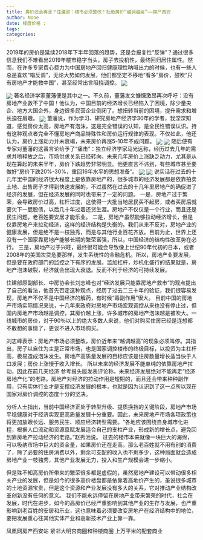 ```yaml
---
title: 房价还会再涨？住建部：楼市必须整改！杜绝房价“越调越高”——房产西安
author: None
date: 楼盘价格 : 
tags: 
categories: 
---
```

 
<!-- more -->
2019年的房价是延续2018年下半年回落的趋势，还是会报复性“反弹”？通过很多信息我们不难看出2019年楼市稳字当头，房子去投机性，最终回归居住属性。然而，在许多专家费心费力为中国房地产回归健康理性呐喊出力的时候，也有一些人总是喜欢“唱反调”，无论大势如何发展，他们都坚定不移地“看多”房价，鼓吹“只有房地产才能救中国”，甚至经常出言阻挠调控。
<img align="center" border="0" src="http://e0.ifengimg.com/03/2019/0220/2033416DD0F97DDB2A73B53AF6F73CFD2D80904D_size116_w1000_h752.jpeg" />
 
<img align="center" border="0" src="http://e0.ifengimg.com/10/2019/0220/CFC7592675022C27826D2698314B33370F87D6A2_size48_w840_h560.jpeg" />
著名经济学家董藩便是其中之一。不久前，董藩发文慷慨激昂再次呼吁：没有房地产业救不了中国！他认为，中国目前的经济增长已经陷入了困境，除少量央企、地方大国企外，身边很多民营企业倒闭了。想扭转当前的困境，提升需求和增长迫在眉睫。
<img align="center" border="0" src="http://e0.ifengimg.com/01/2019/0220/A366C32F0D246941F4D47736D3AE83C2C9E4FBDD_size10_w368_h260.jpeg" />
董藩说，作为学习、研究房地产经济学30年的学者，我深深知道，感觉房价太高，房地产有泡沫，这是完全错误的认知，是全民性错误认识。持有这种观点者完全不懂房地产商品特殊性和房价运行规律的表现。不仅如此，他还认为，房价上涨动力并未衰竭，未来房价再涨5-10年不成问题。
<img align="center" border="0" src="http://e0.ifengimg.com/10/2019/0220/6858BEAB45536AB6ECF3B566F7F3DA520BBA1B34_size427_w640_h404.png" />
 
<img align="center" border="0" src="http://e0.ifengimg.com/12/2019/0220/DCB4A820B3F4E5E01700D426A69EF8255DF78BEB_size19_w500_h330.jpeg" />
随后便有专家对董藩的这番言论给予了“痛击”：独立经济学家马光远称，经历过去几年的需求井喷释放之后，市场供求关系已经转向，未来几年房价上涨缺乏动力，尤其是从现在算起的未来半年，房价下跌趋势非常明显。他更直言不讳到，有些城市甚至要做好“房价下跌20%-30%，重回16年水平的思想准备”。
<img align="center" border="0" src="http://e0.ifengimg.com/03/2019/0220/28CBF52610EB9F6011BB833793569F5427E9850B_size438_w626_h409.png" />
 
<img align="center" border="0" src="http://e0.ifengimg.com/02/2019/0220/0A8271598A06C34A552DFFEB35A7CF9C3B3C9717_size21_w500_h410.jpeg" />
说实话在过去的十几年里中国的经济很大程度上是依靠房地产的，很多城市的经济发展都是依靠拍卖土地、出售房子才得到快速发展的，不过虽然在过去的十几年里房地产的确促进了经济的发展，但在经济发展的同时也带来了一定的问题。
一是，房地产过于繁荣，会导致房价过高，杠杆过度，这使得一大批当地居民买不起房，或者买房后就要欠下一屁股债，以后几十年过着还贷生涯。房地产不仅仅是一个行业，而且还是民生问题。老百姓要安居才能乐业。
二是，房地产虽然能够拉动经济增长，但是仅靠房地产来拉动经济，这样的经济结构是失衡的。我们从来不反对，房地产业的健康发展，但是绝不是一枝独秀，而是与其他行业百花齐放。目前为止，世界上还没有一个国家靠房地产能够长期的繁荣富强，所以，中国经济的结构性改革势在必行。
三是，房地产过于兴旺，最终很可能会导致像上世纪90年代初的日本，或者2008年的美国次贷危要那样，发生系统性的金融危机。所以，房地产业要发展，但是要在政府部门的监控之下有序的发展。滥加杠杆，炒机化盛行的结果就是，房地产泡沫破裂，经济就会出现大衰退。反而不利于经济的可持续发展。
 
住建部原副部长、中房协会长刘志峰也对“经济发展只能靠房地产救市”的观点提出了自己的看法，他首先否定这种观点，经历了过去二三十年的验证，我们很容易发现，房地产不仅不是中国经济的解药，有时候“毒副作用”很大。
目前中国的房地产市场实际情况来说，十几年来政府对房地产市场宏观调控从来也没有停止过，但国内房地产市场越是调控，其房价越上涨，许多城市的房地产泡沫越是被吹大。一线城市的房价，对于90％以上的绝大多数人来说，他们对购买住房已经是连想都不敢想的事情了，更谈不进入市场购买。
 
刘志峰表示：房地产市场必须整改，房价近年来“越调越高”的现象必须叫停。其指出，房子以自住为主是正常市场，也是国家调控楼市的终极目标，以投资为主杠杆高，极易造成泡沫发生。房地产高质量发展的目标应该是住房数量增长适当快于人口发展；房价上涨慢于收入增长。
所以未来的经济发展不能单纯的依靠房地产拉动，因此在前几天经济 参考报头版发表评论称，未来经济发展绝对不能再走“经济房地产化”的老路。房地产对经济的拉动作用是短期的，而且还会带来种种副作用，只有实体行业才是支撑经济发展的根本，也就是因为认识到了这一点所以现在国家对房价调控的态度十分的坚决。
 
分析人士指出，当前中国经济正处于转型升级、提质换挡的关键阶段，房地产市场平稳健康对于经济实现更高质量发展十分重要。因此，未来房地产市场各项政策也将更加放眼长远、服务民生、顺应经济转型需要。“各地应该围绕自身城市化进程，根据人口流动和资源禀赋发展适合自己的支柱产业，形成新的增长点，避免回到靠房地产拉动经济的老路。”赵秀池说。
过去的楼市本来就像一块巨大的海绵，可以吸纳市场中巨大的资金量，如果房价还在走高，那么老百姓就不用有别的消费了，除了必要的住房消费以外，剩余可支配的收入也不剩多少，这种局面就会造成房地产业一枝独秀，其他产业发展无力，投入和生产规模会进一步缩小。
 
但是殊不知高房价所带来的繁荣很多都是虚假的，虽然房地产建设可以带动很多相关产业的发展，但是如今的很多高价楼盘都是依靠着高地价产生的，虽说很多城市的土地资源宝贵，但是这个资源和产业发展没有多大的关系，它对推动产业结构改革创新没有任何的意义。
我们不能永远停留在房地产业带来繁荣的时代，社会在发展，时代在进步，如今的高房价已经严重影响到其他产业的生存与发展，也严重影响到老百姓的安居和乐业，这也意味着必须要改变房地产在经济结构中的地位，要把发展重心往其他实体产业和高新技术产业上靠一靠。
                        
                        
                        
                        
                                        
                    
                    
                
                    
                    
                    
                
                    
                
凤凰网房产西安站
紧邻大明宫商圈和钟楼商圈
上万平米的配套商业
	                        
	                    
	                        
	                    
